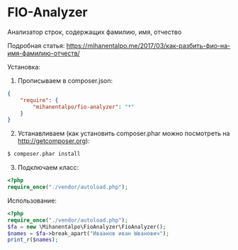 # FIO-Analyzer
Анализатор строк, содержащих фамилию, имя, отчество

Подробная статья: https://mihanentalpo.me/2017/03/как-разбить-фио-на-имя-фамилию-отчеств/


Установка:

1. Прописываем в composer.json:
```json
{
    "require": {
        "mihanentalpo/fio-analyzer": "*"
    }
}
```

2. Устанавливаем (как установить composer.phar можно посмотреть на http://getcomposer.org): 
```bash
$ composer.phar install
```

3. Подключаем класс:
```php
<?php
require_once("./vendor/autoload.php");
```

Использование:

```php
<?php
require_once("./vendor/autoload.php");
$fa = new \Mihanentalpo\FioAnalyzer\FioAnalyzer();
$names = $fa->break_apart("Иваанов иван Ыванович");
print_r($names);
```
